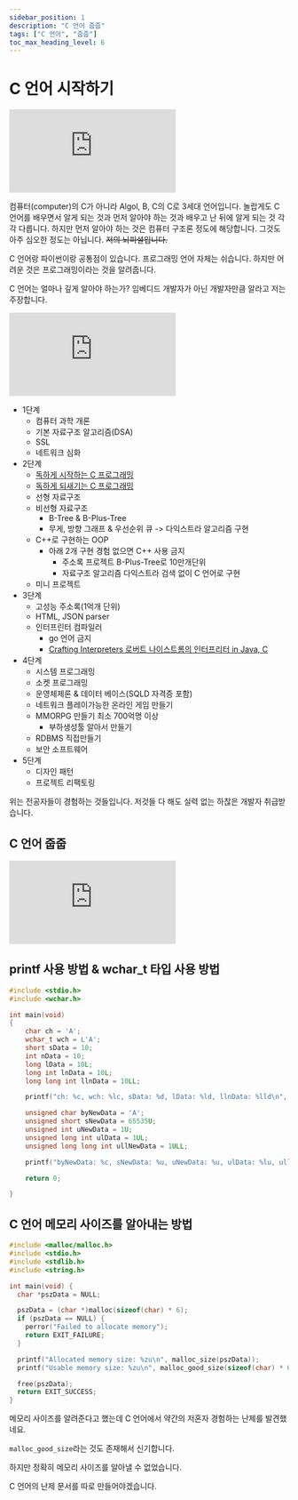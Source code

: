```yaml
---
sidebar_position: 1
description: "C 언어 줍줍"
tags: ["C 언어", "줍줍"]
toc_max_heading_level: 6
---
```


# C 언어 시작하기

<iframe className="codepen" src="https://www.youtube.com/embed/U3aXWizDbQ4" title="C in 100 Seconds" frameBorder="0" allow="accelerometer; autoplay; clipboard-write; encrypted-media; gyroscope; picture-in-picture; web-share" allowFullScreen></iframe>

컴퓨터(computer)의 C가 아니라 Algol, B, C의 C로 3세대 언어입니다. 놀랍게도 C 언어를 배우면서 알게 되는 것과 먼저 알아야 하는 것과 배우고 난 뒤에 알게 되는 것 각각 다릅니다. 하지만 먼저 알아야 하는 것은 컴퓨터 구조론 정도에 해당합니다. 그것도 아주 심오한 정도는 아닙니다. ~~저의 뇌피셜입니다.~~

C 언어랑 파이썬이랑 공통점이 있습니다. 프로그래밍 언어 자체는 쉬습니다. 하지만 어려운 것은 프로그래밍이라는 것을 알려줍니다.

C 언어는 얼마나 깊게 알아야 하는가? 임베디드 개발자가 아닌 개발자만큼 알라고 저는 주장합니다.

<iframe className="codepen" src="https://www.youtube.com/embed/9kjZ049F_-A" title="C/C++ 계열 전문 개발자가 되려는 분들을 위한 널널하지 않은 커리큘럼" frameBorder="0" allow="accelerometer; autoplay; clipboard-write; encrypted-media; gyroscope; picture-in-picture; web-share" allowFullScreen></iframe>

- 1단계
  - 컴퓨터 과학 개론
  - 기본 자료구조 알고리즘(DSA)
  - SSL
  - 네트워크 심화
- 2단계
  - [독하게 시작하는 C 프로그래밍](https://www.yes24.com/Product/Goods/18732021)
  - [독하게 되새기는 C 프로그래밍](https://www.inflearn.com/course/%EB%8F%85%ED%95%98%EA%B2%8C-%EB%90%98%EC%83%88%EA%B8%B0%EB%8A%94-c%ED%94%84%EB%A1%9C%EA%B7%B8%EB%9E%98%EB%B0%8D#curriculum)
  - 선형 자료구조
  - 비선형 자료구조
    - B-Tree & B-Plus-Tree
    - 무게, 방향 그래프 & 우선순위 큐 -> 다익스트라 알고리즘 구현
  - C++로 구현하는 OOP
    - 아래 2개 구현 경험 없으면 C++ 사용 금지
      - 주소록 프로젝트 B-Plus-Tree로 10만개단위
      - 자료구조 알고리즘 다익스트라 검색 없이 C 언어로 구현
  - 미니 프로젝트
- 3단계
  - 고성능 주소록(1억개 단위)
  - HTML, JSON parser
  - 인터프린터 컴파일러
    - go 언어 금지
    - [Crafting Interpreters 로버트 나이스트롬의 인터프리터 in Java, C](https://www.yes24.com/Product/Goods/123859288)
- 4단계
  - 시스템 프로그래밍
  - 소켓 프로그래밍
  - 운영체제론 & 데이터 베이스(SQLD 자격증 포함)
  - 네트워크 플레이가능한 온라인 게임 만들기
  - MMORPG 만들기 최소 700억명 이상
    - 부하생성툴 알아서 만들기
  - RDBMS 직접만들기
  - 보안 소프트웨어
- 5단계
  - 디자인 패턴
  - 프로젝트 리팩토링

위는 전공자들이 경험하는 것들입니다. 저것들 다 해도 실력 없는 하찮은 개발자 취급받습니다.

## C 언어 줍줍

<iframe className="codepen" src="https://www.youtube.com/embed/yOyaJXpAYZQ" title="Comparing C to machine language" frameBorder="0" allow="accelerometer; autoplay; clipboard-write; encrypted-media; gyroscope; picture-in-picture; web-share" allowFullScreen></iframe>

<!-- https://www.youtube.com/watch?v=yOyaJXpAYZQ -->

<!-- https://www.youtube.com/@BenEater -->

## printf 사용 방법 & wchar_t 타입 사용 방법

```c
#include <stdio.h>
#include <wchar.h>

int main(void)
{
	char ch = 'A';
	wchar_t wch = L'A';
	short sData = 10;
	int nData = 10;
	long lData = 10L;
	long int lnData = 10L;
	long long int llnData = 10LL;

	printf("ch: %c, wch: %lc, sData: %d, lData: %ld, llnData: %lld\n", ch, wch, sData, lData, llnData);

	unsigned char byNewData = 'A';
	unsigned short sNewData = 65535U;
	unsigned int uNewData = 1U;
	unsigned long int ulData = 1UL;
	unsigned long long int ullNewData = 1ULL;

	printf("byNewData: %c, sNewData: %u, uNewData: %u, ulData: %lu, ullNewData: %llu\n", byNewData, sNewData, uNewData, ulData, ullNewData);

	return 0;

}
```

## C 언어 메모리 사이즈를 알아내는 방법

```c
#include <malloc/malloc.h>
#include <stdio.h>
#include <stdlib.h>
#include <string.h>

int main(void) {
  char *pszData = NULL;

  pszData = (char *)malloc(sizeof(char) * 6);
  if (pszData == NULL) {
    perror("Failed to allocate memory");
    return EXIT_FAILURE;
  }

  printf("Allocated memory size: %zu\n", malloc_size(pszData));
  printf("Usable memory size: %zu\n", malloc_good_size(sizeof(char) * 6));

  free(pszData);
  return EXIT_SUCCESS;
}
```

메모리 사이즈를 알려준다고 했는데 C 언어에서 약간의 저혼자 경험하는 난제를 발견했네요. 

`malloc_good_size`라는 것도 존재해서 신기합니다.

하지만 정확히 메모리 사이즈를 알아낼 수 없었습니다.

C 언어의 난제 문서를 따로 만들어야겠습니다.

<!--## C 언어로 방화벽은 구현은 어떻게 할 수 있는가?-->
